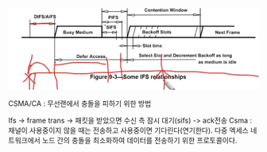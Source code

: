 <img src = "image/csmaca.png">

CSMA/CA : 무선랜에서 충돌을 피하기 위한 방법

Ifs -> frame trans -> 패킷을 받았으면  수신 측 잠시 대기(sifs) -> ack전송
Csma : 채널이 사용중이지 않을 때는 전송하고 사용중이면 기다린다(연기한다).
다중 엑세스 네트워크에서 노드 간의 충돌을 최소화하여 데이터를 전송하기 위한 프로토콜이다. 